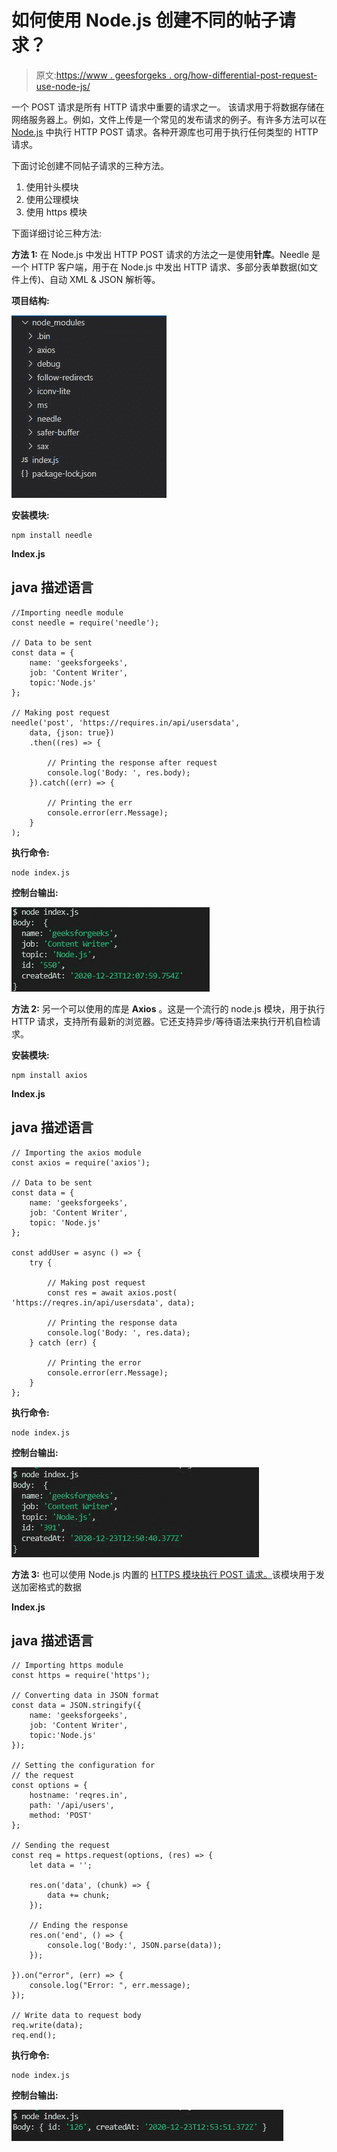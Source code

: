 # 如何使用 Node.js 创建不同的帖子请求？

> 原文:[https://www . geesforgeks . org/how-differential-post-request-use-node-js/](https://www.geeksforgeeks.org/how-to-create-different-post-request-using-node-js/)

一个 POST 请求是所有 HTTP 请求中重要的请求之一。 该请求用于将数据存储在网络服务器上。例如，文件上传是一个常见的发布请求的例子。有许多方法可以在 [Node.js](https://www.geeksforgeeks.org/introduction-to-nodejs/) 中执行 HTTP POST 请求。各种开源库也可用于执行任何类型的 HTTP 请求。

下面讨论创建不同帖子请求的三种方法。

1.  使用针头模块
2.  使用公理模块
3.  使用 https 模块

下面详细讨论三种方法:

**方法 1:** 在 Node.js 中发出 HTTP POST 请求的方法之一是使用**针库**。Needle 是一个 HTTP 客户端，用于在 Node.js 中发出 HTTP 请求、多部分表单数据(如文件上传)、自动 XML & JSON 解析等。

**项目结构:**

![](img/e6fa88b6fcd5d97021b57778ac099b3c.png)

**安装模块:**

```
npm install needle
```

**Index.js**

## java 描述语言

```
//Importing needle module
const needle = require('needle');

// Data to be sent
const data = {
    name: 'geeksforgeeks',
    job: 'Content Writer',
    topic:'Node.js'
};

// Making post request
needle('post', 'https://requires.in/api/usersdata', 
    data, {json: true})
    .then((res) => {

        // Printing the response after request
        console.log('Body: ', res.body);
    }).catch((err) => {

        // Printing the err
        console.error(err.Message);
    }
);
```

**执行命令:**

```
node index.js
```

**控制台输出:**

![](img/379d20890323725cc47876daee23d643.png)

**方法 2:** 另一个可以使用的库是 **Axios** 。这是一个流行的 node.js 模块，用于执行 HTTP 请求，支持所有最新的浏览器。它还支持异步/等待语法来执行开机自检请求。

**安装模块:**

```
npm install axios
```

**Index.js**

## java 描述语言

```
// Importing the axios module
const axios = require('axios');

// Data to be sent
const data = {
    name: 'geeksforgeeks',
    job: 'Content Writer',
    topic: 'Node.js'
};

const addUser = async () => {
    try {

        // Making post request 
        const res = await axios.post(
'https://reqres.in/api/usersdata', data);

        // Printing the response data   
        console.log('Body: ', res.data);
    } catch (err) {

        // Printing the error
        console.error(err.Message);
    }
};
```

**执行命令:**

```
node index.js
```

**控制台输出:**

![](img/8e2c5e193cf96ba2e19fe711e9a97790.png)

**方法 3:** 也可以使用 Node.js 内置的 [HTTPS 模块执行 POST 请求。](https://www.geeksforgeeks.org/https-in-node/)该模块用于发送加密格式的数据

**Index.js**

## java 描述语言

```
// Importing https module
const https = require('https');

// Converting data in JSON format
const data = JSON.stringify({
    name: 'geeksforgeeks',
    job: 'Content Writer',
    topic:'Node.js'
});

// Setting the configuration for
// the request
const options = {
    hostname: 'reqres.in',
    path: '/api/users',
    method: 'POST'
};

// Sending the request
const req = https.request(options, (res) => {
    let data = '';

    res.on('data', (chunk) => {
        data += chunk;
    });

    // Ending the response 
    res.on('end', () => {
        console.log('Body:', JSON.parse(data));
    });

}).on("error", (err) => {
    console.log("Error: ", err.message);
});

// Write data to request body
req.write(data);
req.end();
```

**执行命令:**

```
node index.js
```

**控制台输出:**

![](img/7bd5690df87acb70a0343d130ab64ae8.png)